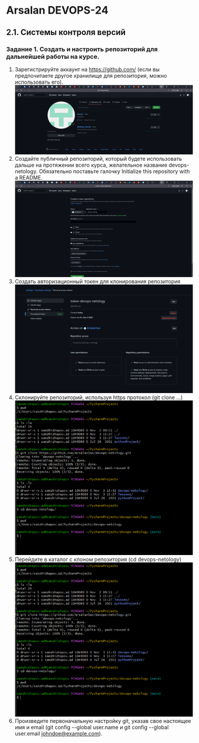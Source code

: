 # Arsalan DEVOPS-24
## 2.1. Системы контроля версий

### Задание 1. Создать и настроить репозиторий для дальнейшей работы на курсе.

1. Зарегистрируйте аккаунт на https://github.com/ (если вы предпочитаете другое хранилище для репозитория, можно использовать его).
    ![github](img/2.1.1-github.png)
2. Создайте публичный репозиторий, который будете использовать дальше на протяжении всего курса, желательное название devops-netology. Обязательно поставьте галочку Initialize this repository with a README.
    ![github](img/2.1.2-repo.PNG)
3. Создать авторизационный токен для клонирования репозитория
    ![token](img/2.1.3-token.PNG)
4. Склонируйте репозиторий, используя https протокол (git clone ...)
    ![gitclone](img/2.1.4-5-gitclone.PNG)
5. Перейдите в каталог с клоном репозитория (cd devops-netology)
    ![changedir](img/2.1.4-5-gitclone.PNG)
6. Произведите первоначальную настройку git, указав свое настоящее имя и email (git config --global user.name и git config --global user.email johndoe@example.com).
    